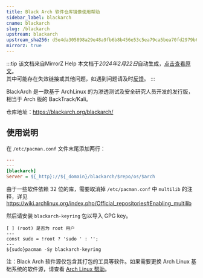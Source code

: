 ```yaml
---
title: Black Arch 软件仓库镜像使用帮助
sidebar_label: blackarch
cname: blackarch
slug: /blackarch
upstream: blackarch
upstream_sha256: d5e4da305898a29e48a9fb6b8b456e53c5ea79ca5bea70fd2979b6e920f3b789
mirrorz: true
---
```

:::tip 该文档来自MirrorZ Help
本文档于*2024年2月22日*自动生成，[点击查看原文](https://help.mirrors.cernet.edu.cn/blackarch)。  
其中可能存在失效链接或其他问题，如遇到问题请及时[反馈](https://gitee.com/dzm91_hust/hust-mirrors/issues)。
:::


BlackArch 是一款基于 ArchLinux 的为渗透测试及安全研究人员开发的发行版，相当于 Arch 版的 BackTrack/Kali。

仓库地址：https://blackarch.org/blackarch/

## 使用说明

在 `/etc/pacman.conf` 文件末尾添加两行：

```ini varcode
---
---
[blackarch]
Server = ${_http}://${_domain}/blackarch/$repo/os/$arch
```

由于一些软件依赖 32 位的库，需要取消掉 `/etc/pacman.conf` 中 `multilib` 的注释，详见 https://wiki.archlinux.org/index.php/Official_repositories#Enabling_multilib

然后请安装 ``blackarch-keyring`` 包以导入 GPG key。

```plain varcode
[ ] (root) 是否为 root 用户
---
const sudo = !root ? 'sudo ' : '';
---
${sudo}pacman -Sy blackarch-keyring
```

注：Black Arch 软件源仅包含其打包的工具等软件。如果需要更换 Arch Linux 基础系统的软件源，请查看 [Arch Linux 帮助](/docs/archlinux/)。
